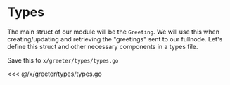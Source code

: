 # Types

The main struct of our module will be the `Greeting`. We will use this when
creating/updating and retrieving the "greetings" sent to our fullnode. Let's
define this struct and other necessary components in a types file.

Save this to `x/greeter/types/types.go`

<<< @/x/greeter/types/types.go
